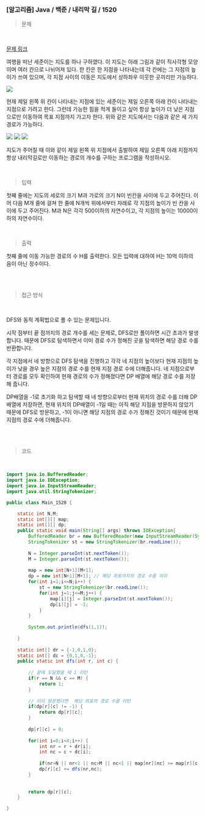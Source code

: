 <h3>[알고리즘] Java / 백준 / 내리막 길 / 1520 </h3>

> 문제
> 

<br>

[문제 링크](https://www.acmicpc.net/problem/1520)

여행을 떠난 세준이는 지도를 하나 구하였다. 이 지도는 아래 그림과 같이 직사각형 모양이며 여러 칸으로 나뉘어져 있다. 한 칸은 한 지점을 나타내는데 각 칸에는 그 지점의 높이가 쓰여 있으며, 각 지점 사이의 이동은 지도에서 상하좌우 이웃한 곳끼리만 가능하다.

![](https://upload.acmicpc.net/0e11f3db-35d2-4b01-9aa0-9a39252f05be/-/preview/)

현재 제일 왼쪽 위 칸이 나타내는 지점에 있는 세준이는 제일 오른쪽 아래 칸이 나타내는 지점으로 가려고 한다. 그런데 가능한 힘을 적게 들이고 싶어 항상 높이가 더 낮은 지점으로만 이동하여 목표 지점까지 가고자 한다. 위와 같은 지도에서는 다음과 같은 세 가지 경로가 가능하다.

![](https://upload.acmicpc.net/917d0418-35db-4081-9f62-69a2cc78721e/-/preview/)
![](https://upload.acmicpc.net/1ed5b78d-a4a1-49c0-8c23-12a12e2937e1/-/preview/)
![](https://upload.acmicpc.net/e57e7ef0-cc56-4340-ba5f-b22af1789f63/-/preview/)

지도가 주어질 때 이와 같이 제일 왼쪽 위 지점에서 출발하여 제일 오른쪽 아래 지점까지 항상 내리막길로만 이동하는 경로의 개수를 구하는 프로그램을 작성하시오.

<br>

> 입력
> 

첫째 줄에는 지도의 세로의 크기 M과 가로의 크기 N이 빈칸을 사이에 두고 주어진다. 이어 다음 M개 줄에 걸쳐 한 줄에 N개씩 위에서부터 차례로 각 지점의 높이가 빈 칸을 사이에 두고 주어진다. M과 N은 각각 500이하의 자연수이고, 각 지점의 높이는 10000이하의 자연수이다.

<br>

> 출력
> 

첫째 줄에 이동 가능한 경로의 수 H를 출력한다. 모든 입력에 대하여 H는 10억 이하의 음이 아닌 정수이다.

<br>

<br>

> 접근 방식
> 

<br>

DFS와 동적 계획법으로 풀 수 있는 문제입니다.

시작 점부터 끝 점까지의 경로 개수를 세는 문제로, DFS로만 풀이하면 시간 초과가 발생합니다. 때문에 DFS로 탐색하면서 이미 경로 수가 정해진 곳을 탐색하면 해당 경로 수를 반환합니다.

각 지점에서 네 방향으로 DFS 탐색을 진행하고 각각 네 지점의 높이보다 현재 지점의 높이가 낮을 경우 높은 지점의 경로 수를 현재 지점 경로 수에 더해줍니다. 네 지점으로부터 경로를 모두 확인하여 현재 경로의 수가 정해졌다면 DP 배열에 해당 경로 수를 저장해 줍니다. 

DP배열을 -1로 초기화 하고 탐색할 때 네 방향으로부터 현재 위치의 경로 수를 더해 DP배열에 저장하면, 현재 위치의 DP배열이 -1일 때는 아직 해당 지점을 방문하지 않았기 때문에 DFS로 방문하고, -1이 아니면 해당 지점의 경로 수가 정해진 것이기 때문에 현재 지점의 경로 수에 더해줍니다.

<br>
<br>

> 코드
> 

<br>

```java
import java.io.BufferedReader;
import java.io.IOException;
import java.io.InputStreamReader;
import java.util.StringTokenizer;

public class Main_1520 {

	static int N,M;
	static int[][] map;
	static int[][] dp;
	public static void main(String[] args) throws IOException{
		BufferedReader br = new BufferedReader(new InputStreamReader(System.in));
		StringTokenizer st = new StringTokenizer(br.readLine());
		
		N = Integer.parseInt(st.nextToken());
		M = Integer.parseInt(st.nextToken());
		
		map = new int[N+1][M+1];
		dp = new int[N+1][M+1]; // 해당 좌표까지의 경로 수를 의미
		for(int i=1;i<=N;i++) {
			st = new StringTokenizer(br.readLine());
			for(int j=1;j<=M;j++) {
				map[i][j] = Integer.parseInt(st.nextToken());
				dp[i][j] = -1;
			}
		}
		
		System.out.println(dfs(1,1));
		
	}
	
	static int[] dr = {-1,0,1,0};
	static int[] dc = {0,1,0,-1};
	public static int dfs(int r, int c) {
		
		// 끝에 도달했을 때 1 리턴
		if(r == N && c == M) {
			return 1;
		}
		
		// 이미 방문했다면  해당 좌표의 경로 수를 리턴
		if(dp[r][c] != -1) {
			return dp[r][c];
		}
		
		dp[r][c] = 0;
		
		for(int i=0;i<4;i++) {
			int nr = r + dr[i];
			int nc = c + dc[i];
			
			if(nr>N || nr<1 || nc>M || nc<1 || map[nr][nc] >= map[r][c]) continue;
			dp[r][c] += dfs(nr,nc);
		}
		
		
		return dp[r][c];
	}

}
```
